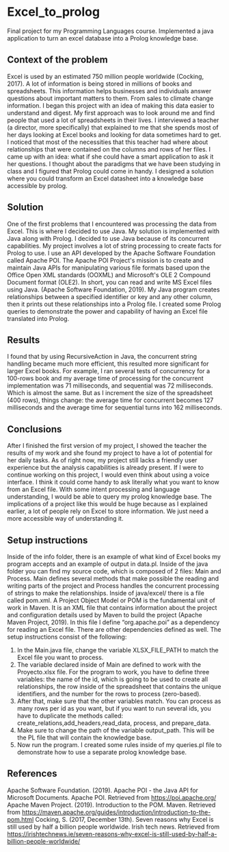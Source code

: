 # Excel_to_prolog
Final project for my Programming Languages course. Implemented a java application to turn an excel database into a Prolog knowledge base.

## Context of the problem
Excel is used by an estimated 750 million people worldwide (Cocking, 2017). A lot of information is being stored in millions of books and spreadsheets. This information helps businesses and individuals answer questions about important matters to them. From sales to climate change information. I began this project with an idea of making this data easier to understand and digest.
My first approach was to look around me and find people that used a lot of spreadsheets in their lives. I interviewed a teacher (a director, more specifically) that explained to me that she spends most of her days looking at Excel books and looking for data sometimes hard to get.
I noticed that most of the necessities that this teacher had where about relationships that were contained on the columns and rows of her files.
I came up with an idea: what if she could have a smart application to ask it her questions.
I thought about the paradigms that we have been studying in class and I figured that Prolog could come in handy.
I designed a solution where you could transform an Excel datasheet into a knowledge base accessible by prolog.

## Solution
One of the first problems that I encountered was processing the data from Excel. This is where I decided to use Java. My solution is implemented with Java along with Prolog. I decided to use Java because of its concurrent capabilities. My project involves a lot of string processing to create facts for Prolog to use.
I use an API developed by the Apache Software Foundation called Apache POI. The Apache POI Project's mission is to create and maintain Java APIs for manipulating various file formats based upon the Office Open XML standards (OOXML) and Microsoft's OLE 2 Compound Document format (OLE2). In short, you can read and write MS Excel files using Java. (Apache Software Foundation, 2019).
My Java program creates relationships between a specified identifier or key and any other column, then it prints out these relationships into a Prolog file. I created some Prolog queries to demonstrate the power and capability of having an Excel file translated into Prolog.

## Results
I found that by using RecursiveAction in Java, the concurrent string handling became much more efficient, this resulted more significant for larger Excel books.
For example, I ran several tests of concurrency for a 100-rows book and my average time of processing for the concurrent implementation was 71 milliseconds, and sequential was 72 milliseconds. Which is almost the same. But as I increment the size of the spreadsheet (400 rows), things change: the average time for concurrent becomes 127 milliseconds and the average time for sequential turns into 162 milliseconds.

## Conclusions
After I finished the first version of my project, I showed the teacher the results of my work and she found my project to have a lot of potential for her daily tasks. As of right now, my project still lacks a friendly user experience but the analysis capabilities is already present.
If I were to continue working on this project, I would even think about using a voice interface. I think it could come handy to ask literally what you want to know from an Excel file. With some intent processing and language understanding, I would be able to query my prolog knowledge base. The implications of a project like this would be huge because as I explained earlier, a lot of people rely on Excel to store information. We just need a more accessible way of understanding it.

## Setup instructions
Inside of the info folder, there is an example of what kind of Excel books my program accepts and an example of output in data.pl. 
Inside of the java folder you can find my source code, which is composed of 2 files: Main and Process. Main defines several methods that make possible the reading and writing parts of the project and Process handles the concurrent processing of strings to make the relationships.
Inside of java/excel/ there is a file called pom.xml. A Project Object Model or POM is the fundamental unit of work in Maven. It is an XML file that contains information about the project and configuration details used by Maven to build the project (Apache Maven Project, 2019). In this file I define “org.apache.poi” as a dependency for reading an Excel file. There are other dependencies defined as well.
The setup instructions consist of the following:
1. In the Main.java file, change the variable XLSX_FILE_PATH to match the Excel file you want to process.
1. The variable declared inside of Main are defined to work with the Proyecto.xlsx file. For the program to work, you have to define three variables: the name of the id, which is going to be used to create all relationships, the row inside of the spreadsheet that contains the unique identifiers, and the number for the rows to process (zero-based).
1. After that, make sure that the other variables match. You can process as many rows per id as you want, but if you want to run several ids, you have to duplicate the methods called: create_relations,add_headers,read_data, process, and prepare_data. 
1. Make sure to change the path of the variable output_path. This will be the PL file that will contain the knowledge base.
1. Now run the program.
I created some rules inside of my queries.pl file to demonstrate how to use a separate prolog knowledge base. 

## References
Apache Software Foundation. (2019). Apache POI - the Java API for Microsoft Documents. Apache POI. Retrieved from https://poi.apache.org/
Apache Maven Project. (2019). Introduction to the POM. Maven. Retrieved from https://maven.apache.org/guides/introduction/introduction-to-the-pom.html
Cocking, S. (2017, December 13th). Seven reasons why Excel is still used by half a billion people worldwide. Irish tech news. Retrieved from https://irishtechnews.ie/seven-reasons-why-excel-is-still-used-by-half-a-billion-people-worldwide/